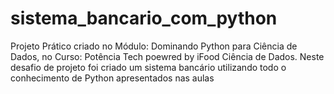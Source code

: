 # sistema_bancario_com_python
Projeto Prático criado no Módulo: Dominando Python para Ciência de Dados, no Curso: Potência Tech poewred by iFood Ciência de Dados. Neste desafio de projeto foi criado um sistema bancário utilizando todo o conhecimento de Python apresentados nas aulas
